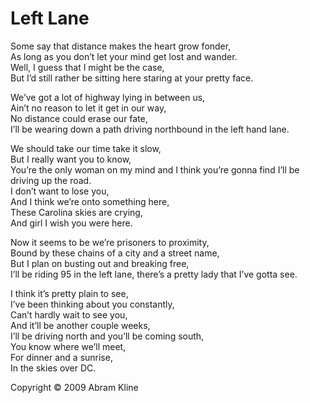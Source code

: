 # Left Lane

Some say that distance makes the heart grow fonder,<br>
As long as you don’t let your mind get lost and wander.<br>
Well, I guess that I might be the case,<br>
But I’d still rather be sitting here staring at your pretty face.<br>

We’ve got a lot of highway lying in between us,<br>
Ain’t no reason to let it get in our way,<br>
No distance could erase our fate,<br>
I’ll be wearing down a path driving northbound in the left hand lane.<br>

We should take our time take it slow,<br>
But I really want you to know,<br>
You’re the only woman on my mind and I think you’re gonna find I’ll be driving up the road.<br>
I don’t want to lose you,<br>
And I think we’re onto something here,<br>
These Carolina skies are crying,<br>
And girl I wish you were here.<br>

Now it seems to be we’re prisoners to proximity,<br>
Bound by these chains of a city and a street name,<br>
But I plan on busting out and breaking free,<br>
I’ll be riding 95 in the left lane, there’s a pretty lady that I’ve gotta see.<br>

I think it’s pretty plain to see,<br>
I’ve been thinking about you constantly,<br>
Can’t hardly wait to see you,<br>
And it’ll be another couple weeks,<br>
I’ll be driving north and you’ll be coming south,<br>
You know where we’ll meet,<br>
For dinner and a sunrise,<br>
In the skies over DC.<br>

Copyright &copy; 2009 Abram Kline